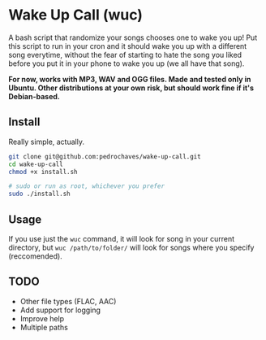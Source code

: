 Wake Up Call (wuc)
========================================
A bash script that randomize your songs chooses one to wake you up!
Put this script to run in your cron and it should wake you up with a different 
song everytime, without the fear of starting to hate the song you liked before you put it in your phone to wake you up (we all have that song).

**For now, works with MP3, WAV and OGG files. Made and tested only in Ubuntu. Other distributions at your own risk, but should work fine if it's Debian-based.**

## Install

Really simple, actually.

```bash
git clone git@github.com:pedrochaves/wake-up-call.git
cd wake-up-call
chmod +x install.sh

# sudo or run as root, whichever you prefer
sudo ./install.sh 
```

## Usage

If you use just the `wuc` command, it will look for song in your current 
directory, but `wuc /path/to/folder/` will look for songs where you specify 
(reccomended). 

## TODO

- Other file types (FLAC, AAC)
- Add support for logging
- Improve help
- Multiple paths
